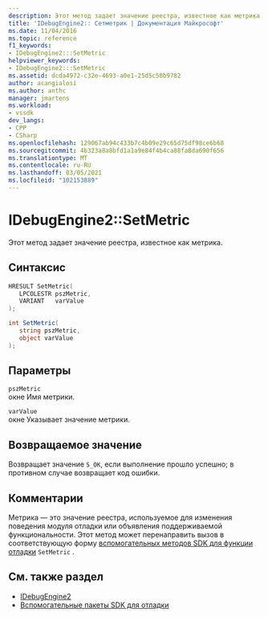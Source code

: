 ```yaml
---
description: Этот метод задает значение реестра, известное как метрика.
title: 'IDebugEngine2:: Сетметрик | Документация Майкрософт'
ms.date: 11/04/2016
ms.topic: reference
f1_keywords:
- IDebugEngine2:::SetMetric
helpviewer_keywords:
- IDebugEngine2:::SetMetric
ms.assetid: dcda4972-c32e-4693-a0e1-25d5c58b9782
author: acangialosi
ms.author: anthc
manager: jmartens
ms.workload:
- vssdk
dev_langs:
- CPP
- CSharp
ms.openlocfilehash: 129067ab94c433b7c4b09e29c65d75df98ce6b68
ms.sourcegitcommit: 4b323a8a8bfd1a1a9e84f4b4ca88fa8da690f656
ms.translationtype: MT
ms.contentlocale: ru-RU
ms.lasthandoff: 03/05/2021
ms.locfileid: "102153889"
---
```

# <a name="idebugengine2setmetric"></a>IDebugEngine2::SetMetric
Этот метод задает значение реестра, известное как метрика.

## <a name="syntax"></a>Синтаксис

```cpp
HRESULT SetMetric(
   LPCOLESTR pszMetric,
   VARIANT   varValue
);
```

```csharp
int SetMetric(
   string pszMetric,
   object varValue
);
```

## <a name="parameters"></a>Параметры
`pszMetric`\
окне Имя метрики.

`varValue`\
окне Указывает значение метрики.

## <a name="return-value"></a>Возвращаемое значение
 Возвращает значение `S_OK`, если выполнение прошло успешно; в противном случае возвращает код ошибки.

## <a name="remarks"></a>Комментарии
 Метрика — это значение реестра, используемое для изменения поведения модуля отладки или объявления поддерживаемой функциональности. Этот метод может перенаправить вызов в соответствующую форму [вспомогательных методов SDK для функции отладки](../../../extensibility/debugger/reference/sdk-helpers-for-debugging.md) `SetMetric` .

## <a name="see-also"></a>См. также раздел
- [IDebugEngine2](../../../extensibility/debugger/reference/idebugengine2.md)
- [Вспомогательные пакеты SDK для отладки](../../../extensibility/debugger/reference/sdk-helpers-for-debugging.md)
